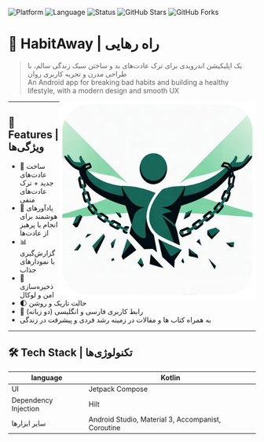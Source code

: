 ![Platform](https://img.shields.io/badge/platform-Android-green?logo=android)
![Language](https://img.shields.io/badge/language-Kotlin-blue?logo=kotlin)
![Status](https://img.shields.io/badge/status-active-brightgreen)
![GitHub Stars](https://img.shields.io/github/stars/Benyamin0711/HabitAway?style=social)
![GitHub Forks](https://img.shields.io/github/forks/Benyamin0711/HabitAway?style=social)

# 🧠 HabitAway | راه رهایی

> یک اپلیکیشن اندرویدی برای ترک عادت‌های بد و ساختن سبک زندگی سالم، با طراحی مدرن و تجربه کاربری روان  
> An Android app for breaking bad habits and building a healthy lifestyle, with a modern design and smooth UX

<img align = "right" alt ="Benyamin" width="400" src="https://github.com/Benyamin0711/HabitAway/blob/main/app/src/main/res/drawable/habit_logo.png">

---

## 🧩 Features | ویژگی‌ها

- 🌟 ساخت عادت‌های جدید + ترک عادت‌های منفی
- 🔔 یادآورهای هوشمند برای انجام یا پرهیز از عادت‌ها
- 📊 گزارش‌گیری با نمودارهای جذاب
- 🔐 ذخیره‌سازی امن و لوکال
- 🌓 حالت تاریک و روشن
- 💬 رابط کاربری فارسی و انگلیسی (دو زبانه)
- به همراه کتاب ها و مقالات در زمینه رشد فردی و پیشرفت در زندگی

---

## 🛠 Tech Stack | تکنولوژی‌ها

| language | Kotlin |
|--------|--------|
| UI | Jetpack Compose |
| Dependency Injection | Hilt |
| سایر ابزارها | Android Studio, Material 3, Accompanist, Coroutine |
